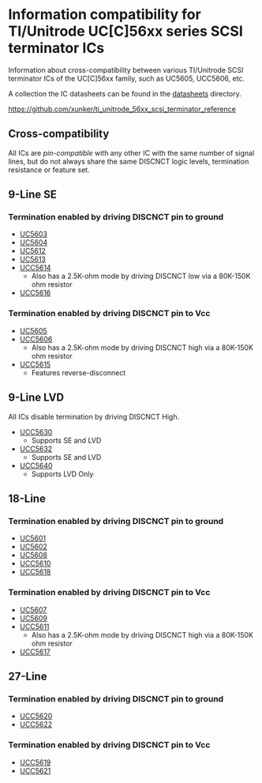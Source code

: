 # Information compatibility for TI/Unitrode UC[C]56xx series SCSI terminator ICs

Information about cross-compatibility between various TI/Unitrode SCSI terminator ICs of the UC[C]56xx family, such as UC5605, UCC5606, etc.

A collection the IC datasheets can be found in the [datasheets](datasheets/) directory.

https://github.com/xunker/ti_unitrode_56xx_scsi_terminator_reference

## Cross-compatibility

All ICs are *pin-compatible* with any other IC with the same number of signal lines, but do not always share the same DISCNCT logic levels, termination resistance or feature set.

## 9-Line SE
### Termination enabled by driving DISCNCT pin to ground

* [UC5603](datasheets/uc5603.pdf)
* [UC5604](datasheets/uc5604.pdf)
* [UC5612](datasheets/uc5612.pdf)
* [UC5613](datasheets/uc5613.pdf)
* [UCC5614](datasheets/ucc5614.pdf)
  * Also has a 2.5K-ohm mode by driving DISCNCT low via a 80K-150K ohm resistor
* [UCC5616](datasheets/ucc5616.pdf)

### Termination enabled by driving DISCNCT pin to Vcc

* [UC5605](datasheets/uc5605.pdf)
* [UCC5606](datasheets/ucc5606.pdf)
  * Also has a 2.5K-ohm mode by driving DISCNCT high via a 80K-150K ohm resistor
* [UCC5615](datasheets/ucc5615.pdf)
  * Features reverse-disconnect

## 9-Line LVD

All ICs disable termination by driving DISCNCT High.

* [UCC5630](datasheets/ucc5630.pdf)
  * Supports SE and LVD
* [UCC5632](datasheets/ucc5632.pdf)
  * Supports SE and LVD
* [UCC5640](datasheets/ucc5640.pdf)
  * Supports LVD Only

## 18-Line

### Termination enabled by driving DISCNCT pin to ground

* [UC5601](datasheets/uc5601.pdf)
* [UC5602](datasheets/uc5602.pdf)
* [UC5608](datasheets/uc5608.pdf)
* [UCC5610](datasheets/ucc5610.pdf)
* [UCC5618](datasheets/ucc5618.pdf)

### Termination enabled by driving DISCNCT pin to Vcc

* [UC5607](datasheets/uc5607.pdf)
* [UC5609](datasheets/uc5609.pdf)
* [UCC5611](datasheets/ucc5611.pdf)
  * Also has a 2.5K-ohm mode by driving DISCNCT high via a 80K-150K ohm resistor
* [UCC5617](datasheets/ucc5617.pdf)
## 27-Line

### Termination enabled by driving DISCNCT pin to ground

* [UCC5620](datasheets/ucc5620.pdf)
* [UCC5622](datasheets/ucc5622.pdf)

### Termination enabled by driving DISCNCT pin to Vcc

* [UCC5619](datasheets/ucc5619.pdf)
* [UCC5621](datasheets/ucc5621.pdf)
